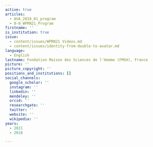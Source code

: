 ```yaml
---
active: true
articles:
  - AVA_2018_01_program
  - 0-0_WPRN21_Program
firstname: ''
is_institution: true
issue:
  - content/issues/WPRN21 Videos.md
  - content/issues/identity-from-double-to-avatar.md
language:
  - English
lastname: Fondation Maison des Sciences de l'Homme (FMSH), France
picture: ''
picture_copyright: ''
positions_and_institutions: []
social_channels:
  google_scholar: ''
  instagram: ''
  linkedin: ''
  mendeley: ''
  orcid: ''
  researchgate: ''
  twitter: ''
  website: ''
  wikipedia: ''
years:
  - 2021
  - 2018

---
```

